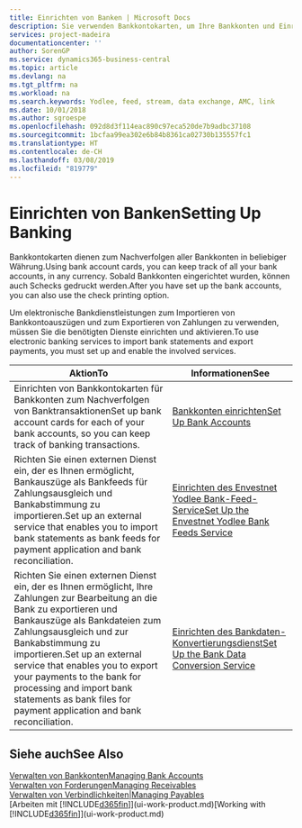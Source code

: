 ```yaml
---
title: Einrichten von Banken | Microsoft Docs
description: Sie verwenden Bankkontokarten, um Ihre Bankkonten und Einrichtungsbankfeeds, wie Yodlee, um Daten auszutauschen.
services: project-madeira
documentationcenter: ''
author: SorenGP
ms.service: dynamics365-business-central
ms.topic: article
ms.devlang: na
ms.tgt_pltfrm: na
ms.workload: na
ms.search.keywords: Yodlee, feed, stream, data exchange, AMC, link
ms.date: 10/01/2018
ms.author: sgroespe
ms.openlocfilehash: 092d8d3f114eac890c97eca520de7b9adbc37108
ms.sourcegitcommit: 1bcfaa99ea302e6b84b8361ca02730b135557fc1
ms.translationtype: HT
ms.contentlocale: de-CH
ms.lasthandoff: 03/08/2019
ms.locfileid: "819779"
---
```

# <a name="setting-up-banking"></a><span data-ttu-id="f977c-103">Einrichten von Banken</span><span class="sxs-lookup"><span data-stu-id="f977c-103">Setting Up Banking</span></span>
<span data-ttu-id="f977c-104">Bankkontokarten dienen zum Nachverfolgen aller Bankkonten in beliebiger Währung.</span><span class="sxs-lookup"><span data-stu-id="f977c-104">Using bank account cards, you can keep track of all your bank accounts, in any currency.</span></span> <span data-ttu-id="f977c-105">Sobald Bankkonten eingerichtet wurden, können auch Schecks gedruckt werden.</span><span class="sxs-lookup"><span data-stu-id="f977c-105">After you have set up the bank accounts, you can also use the check printing option.</span></span>

<span data-ttu-id="f977c-106">Um elektronische Bankdienstleistungen zum Importieren von Bankkontoauszügen und zum Exportieren von Zahlungen zu verwenden, müssen Sie die benötigten Dienste einrichten und aktivieren.</span><span class="sxs-lookup"><span data-stu-id="f977c-106">To use electronic banking services to import bank statements and  export payments, you must set up and enable the involved services.</span></span>

| <span data-ttu-id="f977c-107">Aktion</span><span class="sxs-lookup"><span data-stu-id="f977c-107">To</span></span> | <span data-ttu-id="f977c-108">Informationen</span><span class="sxs-lookup"><span data-stu-id="f977c-108">See</span></span> |
| --- | --- |
| <span data-ttu-id="f977c-109">Einrichten von Bankkontokarten für Bankkonten zum Nachverfolgen von Banktransaktionen</span><span class="sxs-lookup"><span data-stu-id="f977c-109">Set up bank account cards for each of your bank accounts, so you can keep track of banking transactions.</span></span> |[<span data-ttu-id="f977c-110">Bankkonten einrichten</span><span class="sxs-lookup"><span data-stu-id="f977c-110">Set Up Bank Accounts</span></span>](bank-how-setup-bank-accounts.md) |
| <span data-ttu-id="f977c-111">Richten Sie einen externen Dienst ein, der es Ihnen ermöglicht, Bankauszüge als Bankfeeds für Zahlungsausgleich und Bankabstimmung zu importieren.</span><span class="sxs-lookup"><span data-stu-id="f977c-111">Set up an external service that enables you to import bank statements as bank feeds for payment application and bank reconciliation.</span></span> |[<span data-ttu-id="f977c-112">Einrichten des Envestnet Yodlee Bank-Feed-Service</span><span class="sxs-lookup"><span data-stu-id="f977c-112">Set Up the Envestnet Yodlee Bank Feeds Service</span></span>](bank-how-setup-bank-statement-service.md) |
| <span data-ttu-id="f977c-113">Richten Sie einen externen Dienst ein, der es Ihnen ermöglicht, Ihre Zahlungen zur Bearbeitung an die Bank zu exportieren und Bankauszüge als Bankdateien zum Zahlungsausgleich und zur Bankabstimmung zu importieren.</span><span class="sxs-lookup"><span data-stu-id="f977c-113">Set up an external service that enables you to export your payments to the bank for processing  and import bank statements as bank files for payment application and bank reconciliation.</span></span> |[<span data-ttu-id="f977c-114">Einrichten des Bankdaten-Konvertierungsdienst</span><span class="sxs-lookup"><span data-stu-id="f977c-114">Set Up the Bank Data Conversion Service</span></span>](bank-how-setup-bank-data-conversion-service.md) |

## <a name="see-also"></a><span data-ttu-id="f977c-115">Siehe auch</span><span class="sxs-lookup"><span data-stu-id="f977c-115">See Also</span></span>
[<span data-ttu-id="f977c-116">Verwalten von Bankkonten</span><span class="sxs-lookup"><span data-stu-id="f977c-116">Managing Bank Accounts</span></span>](bank-manage-bank-accounts.md)  
[<span data-ttu-id="f977c-117">Verwalten von Forderungen</span><span class="sxs-lookup"><span data-stu-id="f977c-117">Managing Receivables</span></span>](receivables-manage-receivables.md)  
[<span data-ttu-id="f977c-118">Verwalten von Verbindlichkeiten|</span><span class="sxs-lookup"><span data-stu-id="f977c-118">Managing Payables</span></span>](payables-manage-payables.md)  
<span data-ttu-id="f977c-119">[Arbeiten mit [!INCLUDE[d365fin](includes/d365fin_md.md)]](ui-work-product.md)</span><span class="sxs-lookup"><span data-stu-id="f977c-119">[Working with [!INCLUDE[d365fin](includes/d365fin_md.md)]](ui-work-product.md)</span></span>
